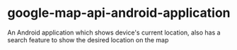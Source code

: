 # google-map-api-android-application
An Android application which shows device's current location, also has a search feature to show the desired location on the map

